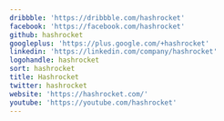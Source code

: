 ```yaml
---
dribbble: 'https://dribbble.com/hashrocket'
facebook: 'https://facebook.com/hashrocket'
github: hashrocket
googleplus: 'https://plus.google.com/+hashrocket'
linkedin: 'https://linkedin.com/company/hashrocket'
logohandle: hashrocket
sort: hashrocket
title: Hashrocket
twitter: hashrocket
website: 'https://hashrocket.com/'
youtube: 'https://youtube.com/hashrocket'
---
```

